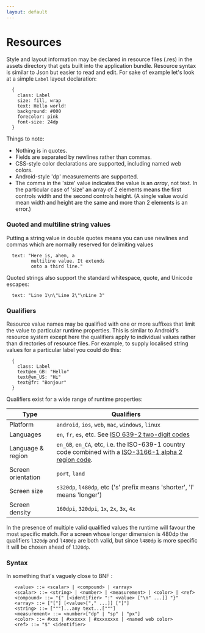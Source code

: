 ```yaml
---
layout: default
---
```

# Resources

Style and layout information may be declared in resource files (.res) in the assets
directory that gets built into the application bundle. Resource syntax
is similar to Json but easier to read and edit. For sake of example let's
look at a simple `Label` layout declaration:

````
  {
    class: Label
    size: fill, wrap
    text: Hello world!
    background: #000
    forecolor: pink
    font-size: 24dp
  }
````
Things to note:

 - Nothing is in quotes.
 - Fields are separated by newlines rather than commas.
 - CSS-style color declarations are supported, including named web colors.
 - Android-style 'dp' measurements are supported.
 - The comma in the 'size' value indicates the value is an *array*, not
   text. In the particular case of 'size' an array of 2 elements means
   the first controls width and the second controls height. (A single value would
   mean width and height are the same and more than 2 elements is an error.)


### Quoted and multiline string values

Putting a string value in double quotes means you can use newlines and commas
which are normally reserved for delimiting values

````
  text: "Here is, ahem, a
         multiline value. It extends
         onto a third line."
````
Quoted strings also support the standard whitespace, quote, and Unicode escapes:
````
  text: "Line 1\n\"Line 2\"\nLine 3"
````

### Qualifiers

Resource value names may be qualified with one or more suffixes that limit the
value to particular runtime properties. This is similar to Android's
resource system except here the qualifiers apply to individual values rather than
directories of resource files. For example, to supply localised string values
for a particular label you could do this:
````
  {
    class: Label
    text@en_GB: "Hello"
    text@en_US: "Hi"
    text@fr: "Bonjour"
  }
````

Qualifiers exist for a wide range of runtime properties:

| Type             | Qualifiers   |
|------------------|--------------|
|Platform          |  `android`, `ios`, `web`, `mac`, `windows`, `linux` |
|Languages         |  `en`, `fr`, `es`, etc. See [ISO 639-2 two-digit codes](http://www.loc.gov/standards/iso639-2/php/code_list.php) |
|Language & region | `en_GB`, `en_CA`, etc, i.e. the ISO-639-1 country code combined with a [ISO-3166-1 alpha 2 region code](https://www.iso.org/obp/ui/#iso:pub:PUB500001:en).
|Screen orientation| `port`, `land` |
|Screen size       | `s320dp`, `l480dp`, etc ('s' prefix means 'shorter', 'l' means 'longer') |
|Screen density    | `160dpi`, `320dpi`, `1x`, `2x`, `3x`, `4x` |


In the presence of multiple valid qualified values the runtime will favour the
most specific match. For a screen whose longer dimension is 480dp the
qualifiers `l320dp` and `l480dp` are both valid, but since `l480dp` is more
specific it will be chosen ahead of `l320dp`.

### Syntax

In something that's vaguely close to BNF :
````
   <value> ::= <scalar> | <compound> | <array>
   <scalar> ::= <string> | <number> | <measurement> | <color> | <ref>
   <compound> ::= "{" [<identifier> ":" <value> ["\n" ...]] "}"
   <array> ::= ["["] [<value>["," ...]] ["]"]
   <string> ::= ["""]...any text...["""]
   <measurement> ::= <number>["dp" | "sp" | "px"]
   <color> ::= #xxx | #xxxxxx | #xxxxxxxx | <named web color>
   <ref> ::= "$" <identifier>
````
